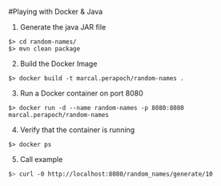 #Playing with Docker & Java

1) Generate the java JAR file
```maven
$> cd random-names/
$> mvn clean package
```

2) Build the Docker Image

```docker
$> docker build -t marcal.perapoch/random-names .
```

3) Run a Docker container on port 8080
```docker
$> docker run -d --name random-names -p 8080:8080 marcal.perapoch/random-names
```

4) Verify that the container is running
```docker
$> docker ps
```

5) Call example
```bash
$> curl -0 http://localhost:8080/random_names/generate/10
```
